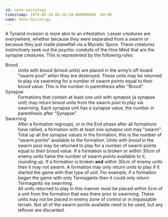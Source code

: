 ```yaml
---
id: xeno-sociology
timestamp: 1974-06-24 04:36:29.000000000 -04:00
name: Xeno-Sociology
---
```

<p>A Tyranid invasion is more akin to an infestation. Lesser creatures are everywhere, whether because they were separated from a swarm or because they just made planetfall via a Mycetic Spore. These creatures instinctively seek out the psychic conduits of the Hive Mind that are the synapse creatures. This is represented by the following rules:</p>

<dl>
	<dt>Brood</dt>
	<dd>Units with <em>brood</em> (brood units) are placed in the army&rsquo;s off-board <q>swarm pool</q> when they are destroyed. These units may be returned to play via swarming for a number of swarm points equal to their brood value. This is the number in parenthesis after <q>Brood</q>.</dd>
	<dt>Synapse</dt>
	<dd>Formations that contain at least one unit with <em>synapse</em> (a synapse unit) may return brood units from the swarm pool to play via swarming. Each synapse unit has a synapse value, the number in parenthesis after <q>Synapse</q>.</dd>
	<dt>Swarming</dt>
	<dd>After a formation regroups, or in the End phase after all formations have rallied, a formation with at least one <em>synapse</em> unit may <q>swarm</q>.</dd>
	<dd>Total up all the synapse values in the formation, this is the number of <q>swarm points</q> available to the formation. Units with <em>brood</em> in the swarm pool may be returned to play for a number of swarm points equal to their brood value. If a formation is broken or within 30cm of enemy units halve the number of swarm points available to it, rounding up. If a formation is broken <strong>and</strong> within 30cm of enemy units then it may not swarm. A formation may only return units to play if it started the game with that type of unit. For example, if a formation began the game with only Termagants then it could only return Termagants via swarming.</dd>
	<dd>All units returned to play in this manner must be placed within 5cm of a unit from the formation that was there prior to swarming. These units may not be placed in enemy zone of control or in impassable terrain. Not all of the swarm points available need to be used, but any leftover are discarded.</dd>
</dl>